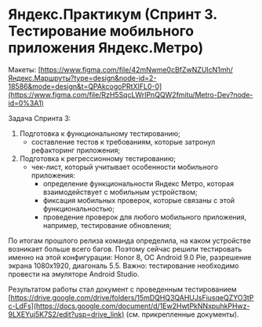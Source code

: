 # Яндекс.Практикум (Спринт 3. Тестирование мобильного приложения Яндекс.Метро)
Макеты: [https://www.figma.com/file/42mNwme0cBfZwNZUIcN1mh/Яндекс.Маршруты?type=design&node-id=2-18586&mode=design&t=QPAkcogoPRtXIFL0-0](https://www.figma.com/file/RzH5SqcLWrIPnQQW2fmitu/Metro-Dev?node-id=0%3A1)

Задача Спринта 3:

1) Подготовка к функциональному тестированию;
   - составление тестов к требованиям, которые затронул рефакторинг приложения;
2) Подготовка к регрессионному тестированию;
   - чек-лист, который учитывает особенности мобильного приложения: 
     - определение функциональности Яндекс Метро, которая взаимодействует с мобильным устройством;
     - фиксация мобильных проверок, которые связаны с этой функциональностью;
     - проведение проверок для любого мобильного приложения, например, тестирование обновления;
    
По итогам прошлого релиза команда определила, на каком устройстве возникает больше всего багов. Поэтому сейчас решили тестировать именно на этой конфигурации: Honor 8, ОС Android 9.0 Pie, разрешение экрана 1080х1920, диагональ 5.5. Важно: тестирование необходимо провести на эмуляторе Android Studio. 

Результатом работы стал документ с проведенным тестированием [https://drive.google.com/drive/folders/15mDQHQ3QAHUJsFiusqeQZYO3tPc-LdFs](https://docs.google.com/document/d/1Ew2HwtPkNNxpuhkPHwz-9LXEYuj5K7S2/edit?usp=drive_link) (см. прикрепленные документы).
